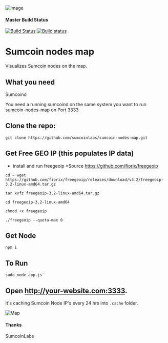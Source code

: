![image](https://avatars3.githubusercontent.com/u/37975862?s=460&v=4)
#### Master Build Status
[![Build Status](https://travis-ci.org/qwertycoin-org/qwertycoin-nodes-map.svg?branch=master)](https://travis-ci.org/qwertycoin-org/qwertycoin-nodes-map) [![Build status](https://ci.appveyor.com/api/projects/status/78ot0ppti2e16ur9/branch/master?svg=true)](https://ci.appveyor.com/project/Qwertycoin/qwertycoin-nodes-map/branch/master)


# Sumcoin nodes map

Visualizes Sumcoin nodes on the map.

## What you need

Sumcoind

You need a running sumcoind on the same system you want to run sumcoin-nodes-map on Port 3333 

## Clone the repo:

```
git clone https://github.com/sumcoinlabs/sumcoin-nodes-map.git
```

## Get Free GEO IP (this populates IP data)

* install and run freegeoip   *Source https://github.com/fiorix/freegeoip
```
cd ~ wget https://github.com/fiorix/freegeoip/releases/download/v3.2/freegeoip-3.2-linux-amd64.tar.gz
```
```
tar xvfz freegeoip-3.2-linux-amd64.tar.gz
```
```
cd freegeoip-3.2-linux-amd64
```
```
chmod +x freegeoip
```
```
./freegeoip --quota-max 0
```
## Get Node
```
npm i
```
## To Run
```
sudo node app.js`
```

## Open http://your-website.com:3333.

It's caching Sumcoin Node IP's every 24 hrs into `.cache` folder.

![Map](https://cdn.qwertycoin.org/images/other/qwcnodesogimage.png)
		


#### Thanks

SumcoinLabs
